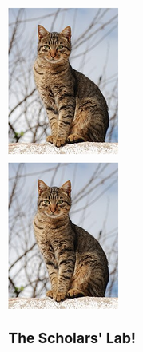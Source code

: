 ![Tabby](/uploads/tabby.jpg "Tabby")

<!-- TITLE: Home -->
<!-- SUBTITLE: A quick summary of Home -->

![Tabby](/tabby.jpg)

# The Scholars' Lab!

